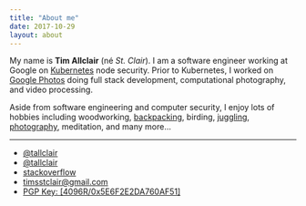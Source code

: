 ```yaml
---
title: "About me"
date: 2017-10-29
layout: about
---
```


My name is **Tim Allclair** (né _St. Clair_). I am a software engineer working at Google on [Kubernetes](https://kubernetes.io/) node security. Prior to Kubernetes, I worked on [Google Photos](https://photos.google.com/) doing full stack development, computational photography, and video processing.

Aside from software engineering and computer security, I enjoy lots of hobbies including woodworking, [backpacking](https://photos.google.com/share/AF1QipMvAhtcEOLudYuXMb9pjvntskXbIENbKKshsfYyt3rD2Mo3w9SDlf2Fovkj0rLLaA/photo/AF1QipM8fmd-oDf0-cU8qCrYqBRTX60AGyon19aX_wq5?key=ZWJuRUQ3MW1uc0tla2hpSHE3UFBLbWF0LWhVVXln), birding, [juggling](https://photos.google.com/share/AF1QipMvAhtcEOLudYuXMb9pjvntskXbIENbKKshsfYyt3rD2Mo3w9SDlf2Fovkj0rLLaA/photo/AF1QipP3enG5DlB0tvXBoFr29cIDUdzzcx6AMf8303PY?key=ZWJuRUQ3MW1uc0tla2hpSHE3UFBLbWF0LWhVVXln), [photography](https://goo.gl/photos/UoCfGGWJnbQp48NQA), meditation, and many more...

<hr class="small">

<ul class="fa-ul">
    <li><a href="https://github.com/tallclair" aria-label="github"><i class="fa fa-fw fa-github" aria-hidden="true"></i> @tallclair</a>
    <li><a href="https://twitter.com/tallclair" aria-label="twitter"><i class="fa fa-fw fa-twitter" aria-hidden="true"></i> @tallclair</a>
    <li><a href="https://stackoverflow.com/users/1837431/tim-allclair" aria-label="stackoverflow"><i class="fa fa-fw fa-stack-overflow" aria-hidden="true"></i> stackoverflow</a>
    <li><a href="mailto:timsstclair@gmail.com" aria-label="email"><i class="fa fa-fw fa-envelope-o" aria-hidden="true"></i> timsstclair@gmail.com</a>
    <li><a href="/pubkey.asc"><i class="fa fa-fw fa-lock" aria-hidden="true"></i> PGP Key: [4096R/0x5E6F2E2DA760AF51]</a>

</ul>
